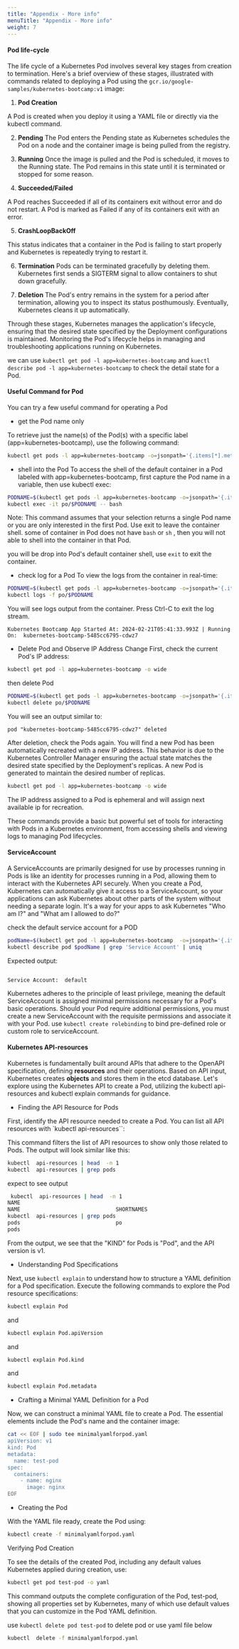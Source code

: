 ```yaml
---
title: "Appendix - More info"
menuTitle: "Appendix - More info"
weight: 7
---
```



#### Pod life-cycle 

The life cycle of a Kubernetes Pod involves several key stages from creation to termination. Here's a brief overview of these stages, illustrated with commands related to deploying a Pod using the `gcr.io/google-samples/kubernetes-bootcamp:v1` image:

1. **Pod Creation**

A Pod is created when you deploy it using a YAML file or directly via the kubectl command.

2. **Pending**
The Pod enters the Pending state as Kubernetes schedules the Pod on a node and the container image is being pulled from the registry.

3. **Running**
Once the image is pulled and the Pod is scheduled, it moves to the Running state. The Pod remains in this state until it is terminated or stopped for some reason.

4. **Succeeded/Failed**

A Pod reaches Succeeded if all of its containers exit without error and do not restart.
A Pod is marked as Failed if any of its containers exit with an error.

5. **CrashLoopBackOff**

This status indicates that a container in the Pod is failing to start properly and Kubernetes is repeatedly trying to restart it.

6. **Termination** 
Pods can be terminated gracefully by deleting them. Kubernetes first sends a SIGTERM signal to allow containers to shut down gracefully.

7. **Deletion**
The Pod's entry remains in the system for a period after termination, allowing you to inspect its status posthumously. Eventually, Kubernetes cleans it up automatically.

Through these stages, Kubernetes manages the application's lifecycle, ensuring that the desired state specified by the Deployment configurations is maintained. Monitoring the Pod's lifecycle helps in managing and troubleshooting applications running on Kubernetes.

we can use `kubectl get pod -l app=kubernetes-bootcamp` and `kuectl describe pod -l app=kubernetes-bootcamp` to check the detail state for a Pod.

#### Useful Command for Pod 

You can try a few useful command for operating a Pod 

- get the Pod name only

To retrieve just the name(s) of the Pod(s) with a specific label (app=kubernetes-bootcamp), use the following command: 

```bash
kubectl get pods -l app=kubernetes-bootcamp -o=jsonpath='{.items[*].metadata.name}'
```

- shell into the Pod 
To access the shell of the default container in a Pod labeled with app=kubernetes-bootcamp, first capture the Pod name in a variable, then use kubectl exec:

```bash
PODNAME=$(kubectl get pods -l app=kubernetes-bootcamp -o=jsonpath='{.items[*].metadata.name}')
kubectl exec -it po/$PODNAME -- bash
```
Note: This command assumes that your selection returns a single Pod name or you are only interested in the first Pod. Use exit to leave the container shell. some of container in Pod does not have `bash` or `sh` , then you will not able to shell into the container in that Pod.

you will be drop into Pod's default container shell, use `exit` to exit the container.

- check log for a Pod
To view the logs from the container in real-time:

```bash
PODNAME=$(kubectl get pods -l app=kubernetes-bootcamp -o=jsonpath='{.items[*].metadata.name}')
kubectl logs -f po/$PODNAME
```
You will see logs output from the container. Press Ctrl-C to exit the log stream.
```
Kubernetes Bootcamp App Started At: 2024-02-21T05:41:33.993Z | Running On:  kubernetes-bootcamp-5485cc6795-cdwz7 
```


- Delete Pod and Observe IP Address Change
First, check the current Pod's IP address:

```bash
kubectl get pod -l app=kubernetes-bootcamp -o wide
``` 
then delete Pod 
```bash
PODNAME=$(kubectl get pods -l app=kubernetes-bootcamp -o=jsonpath='{.items[*].metadata.name}')
kubectl delete po/$PODNAME
```
You will see an output similar to:
```
pod "kubernetes-bootcamp-5485cc6795-cdwz7" deleted
```
After deletion, check the Pods again. You will find a new Pod has been automatically recreated with a new IP address. This behavior is due to the Kubernetes Controller Manager ensuring the actual state matches the desired state specified by the Deployment's replicas. A new Pod is generated to maintain the desired number of replicas.

```bash
kubectl get pod -l app=kubernetes-bootcamp -o wide
```

The IP address assigned to a Pod is ephemeral and will assign next available ip for recreation. 


These commands provide a basic but powerful set of tools for interacting with Pods in a Kubernetes environment, from accessing shells and viewing logs to managing Pod lifecycles.

#### ServiceAccount 

A ServiceAccounts are primarily designed for use by processes running in Pods is like an identity for processes running in a Pod, allowing them to interact with the Kubernetes API securely. When you create a Pod, Kubernetes can automatically give it access to a ServiceAccount, so your applications can ask Kubernetes about other parts of the system without needing a separate login. It's a way for your apps to ask Kubernetes "Who am I?" and "What am I allowed to do?"


check the default service account for a POD

```bash
podName=$(kubectl get pod -l app=kubernetes-bootcamp  -o=jsonpath='{.items[*].metadata.name}')
kubectl describe pod $podName | grep 'Service Account' | uniq
```
Expected output:

```

Service Account:  default
```

Kubernetes adheres to the principle of least privilege, meaning the default ServiceAccount is assigned minimal permissions necessary for a Pod's basic operations. Should your Pod require additional permissions, you must create a new ServiceAccount with the requisite permissions and associate it with your Pod. use `kubectl create rolebinding` to bind pre-defined role or custom role to serviceAccount.

#### Kubernetes API-resources 

Kubernetes is fundamentally built around APIs that adhere to the OpenAPI specification, defining **resources** and their operations. Based on API input, Kubernetes creates **objects** and stores them in the etcd database. Let's explore using the Kubernetes API to create a Pod, utilizing the kubectl api-resources and kubectl explain commands for guidance. 

- Finding the API Resource for Pods


First, identify the API resource needed to create a Pod. You can list all API resources with `kubectl api-resources``:

This command filters the list of API resources to show only those related to Pods. The output will look similar like this:

```bash
kubectl  api-resources | head  -n 1
kubectl  api-resources | grep pods
```
expect to see output 

```bash
 kubectl  api-resources | head  -n 1
NAME 
NAME                              SHORTNAMES                                      APIVERSION                             NAMESPACED   KIND
kubectl  api-resources | grep pods
pods                              po                                              v1                                     true         Pod
pods                                                                              metrics.k8s.io/v1beta1                 true         PodMetrics
```

From the output, we see that the "KIND" for Pods is "Pod", and the API version is v1.


- Understanding Pod Specifications

Next, use `kubectl explain` to understand how to structure a YAML definition for a Pod specification. Execute the following commands to explore the Pod resource specifications:

```bash
kubectl explain Pod
```
and
```bash
kubectl explain Pod.apiVersion
```
and 
```bash
kubectl explain Pod.kind
```
and
```bash
kubectl explain Pod.metadata
```


- Crafting a Minimal YAML Definition for a Pod 

Now, we can construct a minimal YAML file to create a Pod. The essential elements include the Pod's name and the container image:


```bash
cat << EOF | sudo tee minimalyamlforpod.yaml 
apiVersion: v1
kind: Pod
metadata: 
  name: test-pod 
spec:
  containers: 
    - name: nginx
      image: nginx
EOF
```


- Creating the Pod

With the YAML file ready, create the Pod using:
```bash
kubectl create -f minimalyamlforpod.yaml
```

Verifying Pod Creation

To see the details of the created Pod, including any default values Kubernetes applied during creation, use:
```bash
kubectl get pod test-pod -o yaml
```

This command outputs the complete configuration of the Pod, test-pod, showing all properties set by Kubernetes, many of which use default values that you can customize in the Pod YAML definition.

use  `kubectl delete pod test-pod` to delete pod or use yaml file below 
```bash
kubectl  delete -f minimalyamlforpod.yaml 
```


